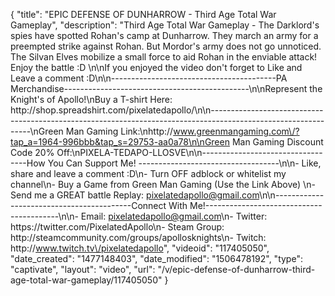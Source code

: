{
    "title": "EPIC DEFENSE OF DUNHARROW - Third Age Total War Gameplay",
    "description": "Third Age Total War Gameplay - The Darklord's spies have spotted Rohan's camp at Dunharrow.  They march an army for a preempted strike against Rohan.  But Mordor's army does not go unnoticed.  The Silvan Elves mobilize a small force to aid Rohan in the enviable attack!  Enjoy the battle :D \n\nIf you enjoyed the video don't forget to Like and Leave a comment :D\n\n-----------------------------------------PA Merchandise----------------------------------------------\n\nRepresent the Knight's of Apollo!\nBuy a T-shirt Here: http:\/\/shop.spreadshirt.com\/pixelatedapollo\/\n\n---------------------------------------------------------------------------------------------------------------\nGreen Man Gaming Link:\nhttp:\/\/www.greenmangaming.com\/?tap_a=1964-996bbb&tap_s=29753-aa0a78\n\nGreen Man Gaming Discount Code 20% Off:\nPIXELA-TEDAPO-LLOSVE\n\n----------------------------------How You Can Support Me! -----------------------------------\n\n- Like, share and leave a comment :D\n- Turn OFF adblock or whitelist my channel\n- Buy a Game from Green Man Gaming (Use the Link Above) \n- Send me a GREAT battle Replay: pixelatedapollo@gmail.com\n\n------------------------------------------Connect With Me!-----------------------------------------\n\n- Email: pixelatedapollo@gmail.com\n- Twitter: https:\/\/twitter.com\/PixelatedApollo\n- Steam Group:  http:\/\/steamcommunity.com\/groups\/apollosknights\n- Twitch: http:\/\/www.twitch.tv\/pixelatedapollo",
    "videoid": "117405050",
    "date_created": "1477148403",
    "date_modified": "1506478192",
    "type": "captivate",
    "layout": "video",
    "url": "\/v\/epic-defense-of-dunharrow-third-age-total-war-gameplay\/117405050"
}